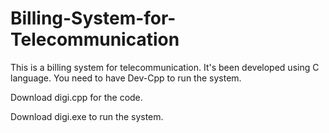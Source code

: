 # Billing-System-for-Telecommunication
This is a billing system for telecommunication. It's been developed using C language. 
You need to have Dev-Cpp to run the system.


Download digi.cpp for the code.

Download digi.exe to run the system. 
